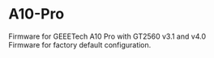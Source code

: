 # A10-Pro
Firmware for GEEETech A10 Pro with GT2560 v3.1 and v4.0  
Firmware for factory default configuration.  
